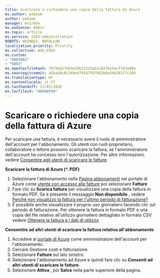 ```yaml
---
title: Scaricare o richiedere una copia della fattura di Azure
ms.author: pebaum
author: pebaum
manager: mnirkhe
ms.audience: Admin
ms.topic: article
ms.service: o365-administration
ROBOTS: NOINDEX, NOFOLLOW
localization_priority: Priority
ms.collection: Adm_O365
ms.custom:
- "9003801"
- "6863"
ms.openlocfilehash: 76f5bd17b93e10bf2325ab1c027b15acf741e90e
ms.sourcegitcommit: a5ba4dc8c349ed79147f67b62bde544281f7c106
ms.translationtype: HT
ms.contentlocale: it-IT
ms.lasthandoff: 11/03/2020
ms.locfileid: "48840594"
---
```

# <a name="download-or-request-a-copy-of-my-bill-in-azure"></a>Scaricare o richiedere una copia della fattura di Azure

Per scaricare una fattura, è necessario avere il ruolo di amministratore dell'account per l'abbonamento. Gli utenti con ruoli proprietario, collaboratore o lettore possono scaricare la fattura, se l'amministratore dell'account ha concesso loro l'autorizzazione. Per altre informazioni, vedere [Consentire agli utenti di scaricare le fatture](https://docs.microsoft.com/azure/cost-management-billing/manage/manage-billing-access#opt-in).

**Scaricare la fattura di Azure (*. PDF)**

1. Selezionare l'abbonamento nella [Pagina abbonamenti](https://portal.azure.com/#blade/Microsoft_Azure_Billing/SubscriptionsBlade) nel portale di Azure come [utente con accesso alle fatture](https://docs.microsoft.com/azure/cost-management-billing/manage/manage-billing-access?WT.mc_id=Portal-Microsoft_Azure_Support) poi selezionare **Fatture**
2. Fare clic su **Scarica fattura** per visualizzare una copia della fattura in formato PDF. Se è presente il messaggio **Non disponibile** , vedere [Perché non visualizzo la fattura per l'ultimo periodo di fatturazione?](https://docs.microsoft.com/azure/cost-management-billing/manage/download-azure-invoice-daily-usage-date?WT.mc_id=Portal-Microsoft_Azure_Support#noinvoice)
3. È possibile anche visualizzare il proprio uso giornaliero facendo clic sul periodo di fatturazione. Per ottenere la fattura in formato PDF e una copia del file relativo all'utilizzo giornaliero dettagliato in formato CSV vedere [Ottenere la fattura e i dati di utilizzo](https://docs.microsoft.com/azure/cost-management-billing/manage/download-azure-invoice-daily-usage-date?WT.mc_id=Portal-Microsoft_Azure_Support)  

**Consentire ad altri utenti di scaricare la fattura relativa all'abbonamento**

1. Accedere al [portale di Azure](https://portal.azure.com/) come amministratore dell'account per l'abbonamento.
2. Cercare Gestione costi e fatturazione.
3. Selezionare **Fatture** sul lato sinistro.
4. Selezionare l'abbonamento ad Azure e quindi fare clic su **Consenti ad altri utenti di scaricare le fatture**.
5. Selezionare **Attiva** , poi **Salva** nella parte superiore della pagina.
